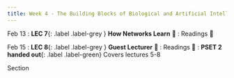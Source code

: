 ```yaml
---
title: Week 4 - The Building Blocks of Biological and Artificial Intelligence (Cont'd)
---
```


Feb 13
: **LEC 7**{: .label .label-grey } **How Networks Learn** 🎥
: Readings 📖

<!--
: *Deep Learning Book - Intro
: *Blog Post - Data Annotation
-->

Feb 15
:  **LEC 8**{: .label .label-grey } **Guest Lecturer** 🎥
: Readings 📖
:  **PSET 2 handed out**{: .label .label-green} Covers lectures 5-8

Section

